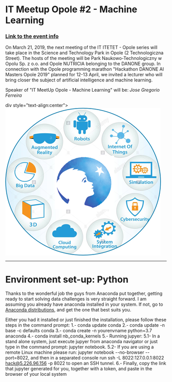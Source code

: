 # IT Meetup Opole #2 - Machine Learning
### [Link to the event info ](https://itmeetupopole2.evenea.pl/)

On March 21, 2019, the next meeting of the IT ITETET - Opole series will take place in the Science and Technology Park in Opole (2 Technologiczna Street).
The hosts of the meeting will be Park Naukowo-Technologiczny w Opolu Sp. z o.o. and Opole NUTRICIA belonging to the DANONE group.
In connection with the Opole programming marathon "Hackathon DANONE AI Masters Opole 2019" planned for 12-13 April, we invited a lecturer who will bring closer the subject of artificial intelligence and machine learning.

Speaker of "IT MeetUp Opole - Machine Learning" will be: _Jose Gregorio Ferreira_

div style="text-align:center"><img src ="notebooks/img/Danone.png" /></div>
_______________________

# Environment set-up: Python
Thanks to the wonderful job the guys from Anaconda put together, getting ready to start solving data challenges is very straight forward.
I am assuming you already have anaconda installed in your system. If not, go to [Anaconda distributions](https://www.anaconda.com/distribution/), and get the one that best suits you.

Either you had it installed or just finished the installation, please follow these steps in the command prompt:
1.- conda update conda
2.- conda update -n base -c defaults conda
3.- conda create -n yourenvname python=3.7 anaconda
4.- conda install nb_conda_kernels
5.- Running jupyer:
	5.1- In a stand alone system, just execute jupyer from anaconda navigator or just type in the command prompt: jupyter notebook.
	5.2- If you are using a remote Linux machine please run: jupyter notebook --no-browser --port=8022, and then in a separated console run ssh -L 8022:127.0.0.1:8022 hack@5.226.96.156 -p 8022 to open an SSH tunnel.
6.- Finally, copy the link that jupyter generated for you, together with a token, and paste in the browser of your local system
